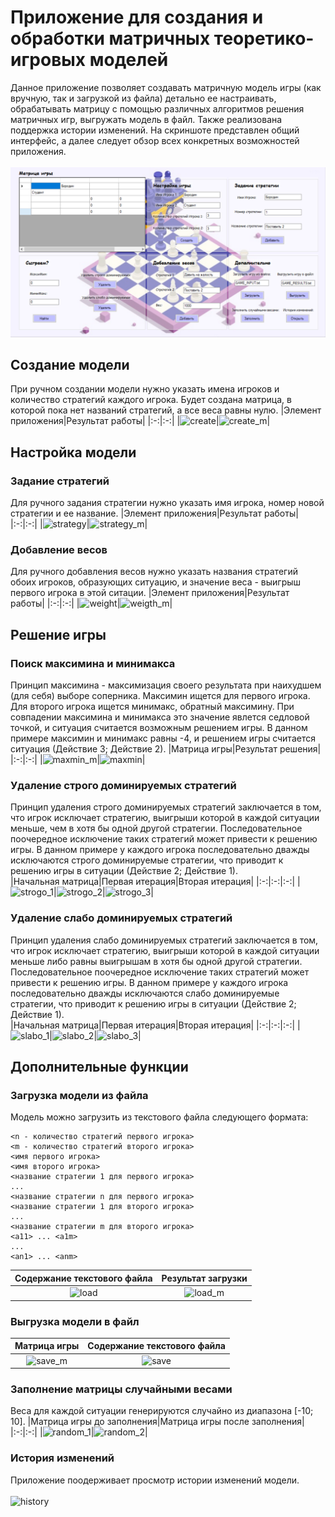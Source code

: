 # Приложение для создания и обработки матричных теоретико-игровых моделей
Данное приложение позволяет создавать матричную модель игры (как вручную, так и загрузкой из файла) детально ее настраивать, обрабатывать матрицу с помощью различных алгоритмов решения матричных игр, выгружать модель в файл. Также реализована поддержка истории изменений. На скриншоте представлен общий интерфейс, а далее следует обзор всех конкретных возможностей приложения.\
\
![interface](https://github.com/vsmpei/mpei-sm-lab1/blob/master/Images/interface.PNG)
## Создание модели
При ручном создании модели нужно указать имена игроков и количество стратегий каждого игрока. Будет создана матрица, в которой пока нет названий стратегий, а все веса равны нулю.
|Элемент приложения|Результат работы|
|:-:|:-:|
|![create](https://github.com/vsmpei/mpei-sm-lab1/tree/master/Images/create.png)|![create_m](https://github.com/vsmpei/mpei-sm-lab1/tree/master/Images/create_m.png)|
## Настройка модели
### Задание стратегий
Для ручного задания стратегии нужно указать имя игрока, номер новой стратегии и ее название. 
|Элемент приложения|Результат работы|
|:-:|:-:|
|![strategy](https://github.com/vsmpei/mpei-sm-lab1/tree/master/Images/strategy.png)|![strategy_m](https://github.com/vsmpei/mpei-sm-lab1/tree/master/Images/strategy_m.png)|
### Добавление весов
Для ручного добавления весов нужно указать названия стратегий обоих игроков, образующих ситуацию, и значение веса - выигрыш первого игрока в этой ситации. 
|Элемент приложения|Результат работы|
|:-:|:-:|
|![weight](https://github.com/vsmpei/mpei-sm-lab1/tree/master/Images/weigth.png)|![weigth_m](https://github.com/vsmpei/mpei-sm-lab1/tree/master/Images/weigth_m.png)|
## Решение игры
### Поиск максимина и минимакса
Принцип максимина - максимизация своего результата при наихудшем (для себя) выборе соперника. Максимин ищется для первого игрока. Для второго игрока ищется минимакс, обратный максимину. При совпадении максимина и минимакса это значение явлется седловой точкой, и ситуация считается возможным решением игры. В данном примере максимин и минимакс равны -4, и решением игры считается ситуация (Действие 3; Действие 2).
|Матрица игры|Результат решения|
|:-:|:-:|
|![maxmin_m](https://github.com/vsmpei/mpei-sm-lab1/tree/master/Images/maxmin_m.png)|![maxmin](https://github.com/vsmpei/mpei-sm-lab1/tree/master/Images/maxmin.png)|
### Удаление строго доминируемых стратегий
Принцип удаления строго доминируемых стратегий заключается в том, что игрок исключает стратегию, выигрыши которой в каждой ситуации меньше, чем в хотя бы одной другой стратегии. Последовательное поочередное исключение таких стратегий может привести к решению игры. В данном примере у каждого игрока последовательно дважды исключаются строго доминируемые стратегии, что приводит к решению игры в ситуации (Действие 2; Действие 1).  
|Начальная матрица|Первая итерация|Вторая итерация|
|:-:|:-:|:-:|
|![strogo_1](https://github.com/vsmpei/mpei-sm-lab1/tree/master/Images/strogo_1.png)|![strogo_2](https://github.com/vsmpei/mpei-sm-lab1/tree/master/Images/strogo_2.png)|![strogo_3](https://github.com/vsmpei/mpei-sm-lab1/tree/master/Images/strogo_3.png)|
### Удаление слабо доминируемых стратегий
Принцип удаления слабо доминируемых стратегий заключается в том, что игрок исключает стратегию, выигрыши которой в каждой ситуации меньше либо равны выигрышам в хотя бы одной другой стратегии. Последовательное поочередное исключение таких стратегий может привести к решению игры. В данном примере у каждого игрока последовательно дважды исключаются слабо доминируемые стратегии, что приводит к решению игры в ситуации (Действие 2; Действие 1).  
|Начальная матрица|Первая итерация|Вторая итерация|
|:-:|:-:|:-:|
|![slabo_1](https://github.com/vsmpei/mpei-sm-lab1/tree/master/Images/slabo_1.png)|![slabo_2](https://github.com/vsmpei/mpei-sm-lab1/tree/master/Images/slabo_2.png)|![slabo_3](https://github.com/vsmpei/mpei-sm-lab1/tree/master/Images/slabo_3.png)|
## Дополнительные функции
### Загрузка модели из файла
Модель можно загрузить из текстового файла следующего формата:
```
<n - количество стратегий первого игрока> 
<m - количество стратегий второго игрока>
<имя первого игрока>
<имя второго игрока>
<название стратегии 1 для первого игрока>
...
<название стратегии n для первого игрока>
<название стратегии 1 для второго игрока>
...
<название стратегии m для второго игрока>
<a11> ... <a1m>
...
<an1> ... <anm>
```
|Содержание текстового файла|Результат загрузки|
|:-:|:-:|
|![load](https://github.com/vsmpei/mpei-sm-lab1/tree/master/Images/load.png)|![load_m](https://github.com/vsmpei/mpei-sm-lab1/tree/master/Images/load_m.png)|
### Выгрузка модели в файл
|Матрица игры|Содержание текстового файла|
|:-:|:-:|
|![save_m](https://github.com/vsmpei/mpei-sm-lab1/tree/master/Images/save_m.png)|![save](https://github.com/vsmpei/mpei-sm-lab1/tree/master/Images/save.png)|
### Заполнение матрицы случайными весами
Веса для каждой ситуации генерируются случайно из диапазона [-10; 10].
|Матрица игры до заполнения|Матрица игры после заполнения|
|:-:|:-:|
|![random_1](https://github.com/vsmpei/mpei-sm-lab1/tree/master/Images/random_1.png)|![random_2](https://github.com/vsmpei/mpei-sm-lab1/tree/master/Images/random_2.png)|
### История изменений
Приложение поодерживает просмотр истории изменений модели.\
\
![history](https://github.com/vsmpei/mpei-sm-lab1/tree/master/Images/history.png)

